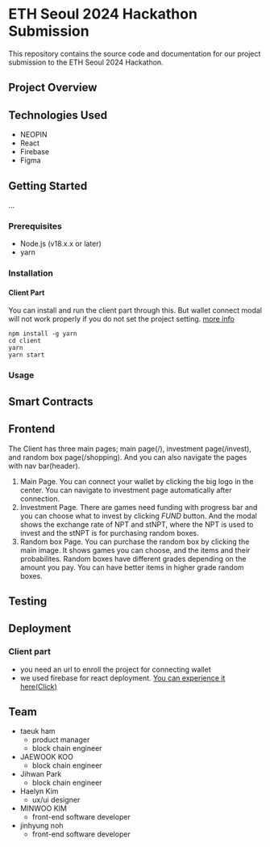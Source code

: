 # ETH Seoul 2024 Hackathon Submission

This repository contains the source code and documentation for our project submission to the ETH Seoul 2024 Hackathon.

## Project Overview

## Technologies Used

- NEOPIN
- React
- Firebase
- Figma

## Getting Started

...

### Prerequisites

- Node.js (v18.x.x or later)
- yarn

### Installation

#### Client Part

You can install and run the client part through this. But wallet connect modal will not work properly if you do not set the project setting. [more info](https://docs.walletconnect.com/web3modal/react/about)

```
npm install -g yarn
cd client
yarn
yarn start
```

### Usage

## Smart Contracts

## Frontend

The Client has three main pages; main page(/), investment page(/invest), and random box page(/shopping). And you can also navigate the pages with nav bar(header).

1. Main Page. You can connect your wallet by clicking the big logo in the center. You can navigate to investment page automatically after connection.
2. Investment Page. There are games need funding with progress bar and you can choose what to invest by clicking _FUND_ button. And the modal shows the exchange rate of NPT and stNPT, where the NPT is used to invest and the stNPT is for purchasing random boxes.
3. Random box Page. You can purchase the random box by clicking the main image. It shows games you can choose, and the items and their probabilites. Random boxes have different grades depending on the amount you pay. You can have better items in higher grade random boxes.

## Testing

## Deployment

### Client part

- you need an url to enroll the project for connecting wallet
- we used firebase for react deployment. [You can experience it here(Click)](https://neoland-da93c.web.app/)

## Team

- taeuk ham
  - product manager
  - block chain engineer
- JAEWOOK KOO
  - block chain engineer
- Jihwan Park
  - block chain engineer
- Haelyn Kim
  - ux/ui designer
- MINWOO KIM
  - front-end software developer
- jinhyung noh
  - front-end software developer
